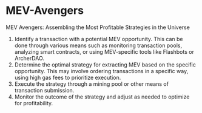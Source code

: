 # MEV-Avengers
MEV Avengers: Assembling the Most Profitable Strategies in the Universe

1. Identify a transaction with a potential MEV opportunity. This can be done through various means such as monitoring transaction pools, analyzing smart contracts, or using MEV-specific tools like Flashbots or ArcherDAO.
2. Determine the optimal strategy for extracting MEV based on the specific opportunity. This may involve ordering transactions in a specific way, using high gas fees to prioritize execution.
3. Execute the strategy through a mining pool or other means of transaction submission.
4. Monitor the outcome of the strategy and adjust as needed to optimize for profitability.
